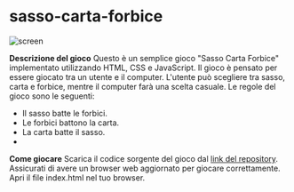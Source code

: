 # sasso-carta-forbice
![screen](https://github.com/FabioAranzulla/sasso-carta-forbice/assets/104132983/a858b975-599e-45f1-92a6-fa4eafc33e50)

<b>Descrizione del gioco</b>
Questo è un semplice gioco "Sasso Carta Forbice" implementato utilizzando HTML, CSS e JavaScript. 
Il gioco è pensato per essere giocato tra un utente e il computer. L'utente può scegliere tra sasso, carta e forbice, mentre il computer farà una scelta casuale. Le regole del gioco sono le seguenti:

- Il sasso batte le forbici.
- Le forbici battono la carta.
- La carta batte il sasso.
- 
<b>Come giocare</b>
Scarica il codice sorgente del gioco dal [link del repository](https://github.com/FabioAranzulla/sasso-carta-forbice.git).
Assicurati di avere un browser web aggiornato per giocare correttamente.
Apri il file index.html nel tuo browser.
